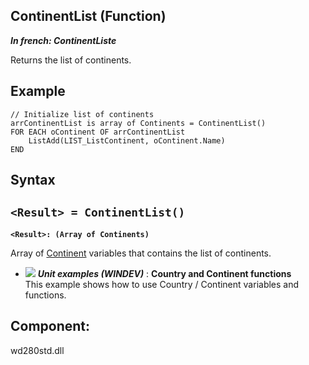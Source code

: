 
## ContinentList (Function)

***In french: ContinentListe***



<a name="XUse"></a>
<a name="Use"></a>
<a name="description"></a>
Returns the list of continents.


<a name="Example1"></a>
<a name="sample_code"></a>

## Example


```wl
// Initialize list of continents
arrContinentList is array of Continents = ContinentList()
FOR EACH oContinent OF arrContinentList
	ListAdd(LIST_ListContinent, oContinent.Name)
END
```

<a name="XSYNTAX"></a>

## Syntax
<a name="SYNTAX1"></a>

`<Result> = ContinentList()`
---

**`<Result>: (Array of Continents)`**

Array of [Continent](../WDLang1/1000024919.md) variables that contains the list of continents.




- ![](https://doc.pcsoft.fr/en-US/images/image.awp?langid=3&name=CountryandContinentfunctions.gif) ***Unit examples (WINDEV)*** : **Country and Continent functions** <br>This example shows how to use Country / Continent variables and functions.

<a name="XComponent"></a>

## Component:
wd280std.dll
